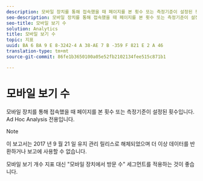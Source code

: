 ```yaml
---
description: 모바일 장치를 통해 접속했을 때 페이지를 본 횟수 또는 측정기준이 설정된 횟수입니다. Ad Hoc Analysis 전용입니다.
seo-description: 모바일 장치를 통해 접속했을 때 페이지를 본 횟수 또는 측정기준이 설정된 횟수입니다. Ad Hoc Analysis 전용입니다.
seo-title: 모바일 보기 수
solution: Analytics
title: 모바일 보기 수
topic: 지표
uuid: BA 6 BA 9 E 8-3242-4 A 38-AE 7 B -359 F 821 E 2 A 46
translation-type: tm+mt
source-git-commit: 86fe1b3650100a05e52fb2102134fee515c871b1

---
```



# 모바일 보기 수

모바일 장치를 통해 접속했을 때 페이지를 본 횟수 또는 측정기준이 설정된 횟수입니다. Ad Hoc Analysis 전용입니다.

>[!NOTE]
>
>이 보고서는 2017 년 9 월 21 일 유지 관리 릴리스로 해체되었으며 더 이상 데이터를 반환하거나 보고에 사용할 수 없습니다.

모바일 보기 개수 지표 대신 "모바일 장치에서 방문 수" 세그먼트를 적용하는 것이 좋습니다.
